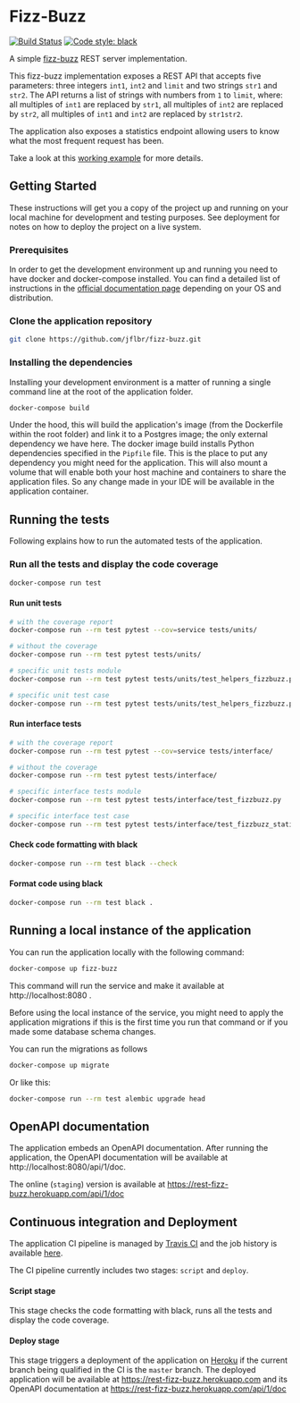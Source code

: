 # Fizz-Buzz

[![Build Status](https://travis-ci.org/jflbr/fizz-buzz.svg?branch=master)](https://travis-ci.org/jflbr/fizz-buzz)
[![Code style: black](https://img.shields.io/badge/code%20style-black-000000.svg)](https://github.com/python/black)


A simple [fizz-buzz](https://en.wikipedia.org/wiki/Fizz_buzz) REST server implementation.


This fizz-buzz implementation exposes a REST API that accepts five parameters: three integers `int1`, `int2` and `limit` and two strings `str1` and `str2`.
The API returns a list of strings with numbers from `1` to `limit`, where: all multiples of `int1` are replaced by `str1`, all multiples of `int2` are replaced by `str2`, all multiples of `int1` and `int2` are replaced by `str1str2`.

The application also exposes a statistics endpoint allowing users to know what the most frequent request has been.

Take a look at this [working example](https://rest-fizz-buzz.herokuapp.com/api/1/doc) for more details.


## Getting Started

These instructions will get you a copy of the project up and running on your local machine for development and testing purposes. See deployment for notes on how to deploy the project on a live system.

### Prerequisites

In order to get the development environment up and running you need to have docker and docker-compose installed.
You can find a detailed list of instructions in the [official documentation page](https://docs.docker.com/install/) depending on your OS and distribution.


### Clone the application repository

```bash
git clone https://github.com/jflbr/fizz-buzz.git
```

### Installing the dependencies

Installing your development environment is a matter of running a single command line at the root of the application folder.

```bash
docker-compose build
```

Under the hood, this will build the application's image (from the Dockerfile within the root folder)
and link it to a Postgres image; the only external dependency we have here. The docker image build installs Python dependencies specified in the `Pipfile` file. This is the place to put any dependency you might need for the application. This will also mount a volume that will enable both your host machine and containers to share the application files. So any change made in your IDE will be available in the application container.

## Running the tests

Following explains how to run the automated tests of the application.

### Run all the tests and display the code coverage

```bash
docker-compose run test
```
#### Run unit tests

```bash
# with the coverage report
docker-compose run --rm test pytest --cov=service tests/units/

# without the coverage
docker-compose run --rm test pytest tests/units/

# specific unit tests module
docker-compose run --rm test pytest tests/units/test_helpers_fizzbuzz.py

# specific unit test case
docker-compose run --rm test pytest tests/units/test_helpers_fizzbuzz.py::TestFizzBuzzHelpers::test_hash_fizzbuzz_request
```

#### Run interface tests

```bash
# with the coverage report
docker-compose run --rm test pytest --cov=service tests/interface/

# without the coverage
docker-compose run --rm test pytest tests/interface/

# specific interface tests module
docker-compose run --rm test pytest tests/interface/test_fizzbuzz.py

# specific interface test case
docker-compose run --rm test pytest tests/interface/test_fizzbuzz_statistics.py::test_empty_fizzbuzz_statistics
```

#### Check code formatting with black

```bash
docker-compose run --rm test black --check
```

#### Format code using black

```bash
docker-compose run --rm test black .
```
## Running a local instance of the application

You can run the application locally with the following command:
```bash
docker-compose up fizz-buzz
```
This command will run the service and make it available at http://localhost:8080 .

Before using the local instance of the service, you might need to apply the application migrations if this is the first time you run that command or if you made some database schema changes. 

You can run the migrations as follows

```bash
docker-compose up migrate
```
Or like this:

```bash
docker-compose run --rm test alembic upgrade head
```

## OpenAPI documentation

The application embeds an OpenAPI documentation.
After running the application, the OpenAPI documentation will be available at http://localhost:8080/api/1/doc.

The online (`staging`) version is available at https://rest-fizz-buzz.herokuapp.com/api/1/doc 


## Continuous integration and Deployment

The application CI pipeline is managed by [Travis CI](https://travis-ci.org) and the job history is available [here](https://travis-ci.org/jflbr/fizz-buzz).

The CI pipeline currently includes two stages: `script` and `deploy`.

#### Script stage

This stage checks the code formatting with black, runs all the tests and display the code coverage.

#### Deploy stage

This stage triggers a deployment of the application on [Heroku](https://heroku.com) if the current branch being qualified in the CI is the `master` branch.
The deployed application will be available at https://rest-fizz-buzz.herokuapp.com and its OpenAPI documentation at https://rest-fizz-buzz.herokuapp.com/api/1/doc
